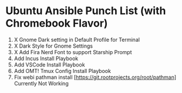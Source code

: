 
# Ubuntu Ansible Punch List (with Chromebook Flavor)

1. X Gnome Dark setting in Default Profile for Terminal
1. X Dark Style for Gnome Settings
1. X Add Fira Nerd Font to support Starship Prompt
1. Add Incus Install Playbook
1. Add VSCode Install Playbook
1. Add OMT! Tmux Config Install Playbook
1. Fix webi pathman install [https://git.rootprojects.org/root/pathman] Currently Not Working

